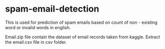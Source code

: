 # spam-email-detection
This is used for prediction of spam emails based on count of non - existing word or invalid words in english.

Email.zip file contain the dataset of email records taken from kaggle.
Extract the email.csv file in csv folder.
